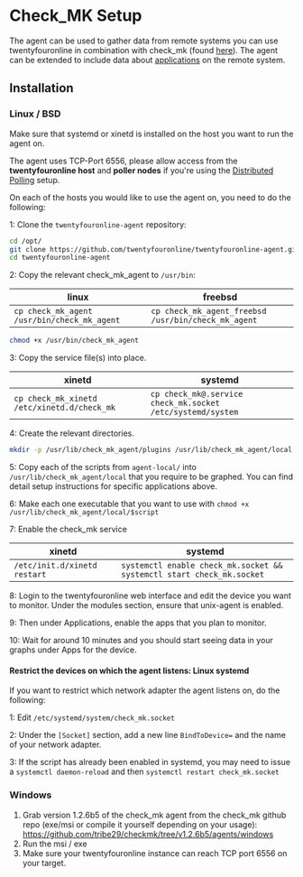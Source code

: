 # Check_MK Setup

The agent can be used to gather data from remote systems you can use
twentyfouronline in combination with check_mk (found
[here](https://github.com/twentyfouronline/twentyfouronline-agent)). The agent can be
extended to include data about [applications](Applications.md) on the
remote system.

## Installation

### Linux / BSD

Make sure that systemd or xinetd is installed on the host you want to
run the agent on.

The agent uses TCP-Port 6556, please allow access from the **twentyfouronline
host** and **poller nodes** if you're using the [Distributed Polling](Distributed-Poller.md)
setup.

On each of the hosts you would like to use the agent on, you need to do the following:

1: Clone the `twentyfouronline-agent` repository:

```bash
cd /opt/
git clone https://github.com/twentyfouronline/twentyfouronline-agent.git
cd twentyfouronline-agent
```

2: Copy the relevant check_mk_agent to `/usr/bin`:

| linux | freebsd |
| --- | --- |
| `cp check_mk_agent /usr/bin/check_mk_agent` | `cp check_mk_agent_freebsd /usr/bin/check_mk_agent` |

```bash
chmod +x /usr/bin/check_mk_agent
```

3: Copy the service file(s) into place.

| xinetd | systemd |
| --- | --- |
| `cp check_mk_xinetd /etc/xinetd.d/check_mk` | `cp check_mk@.service check_mk.socket /etc/systemd/system` |

4: Create the relevant directories.

```bash
mkdir -p /usr/lib/check_mk_agent/plugins /usr/lib/check_mk_agent/local
```

5: Copy each of the scripts from `agent-local/` into
`/usr/lib/check_mk_agent/local` that you require to be graphed.  You
can find detail setup instructions for specific applications above.

6: Make each one executable that you want to use with `chmod +x
/usr/lib/check_mk_agent/local/$script`

7: Enable the check_mk service

| xinetd | systemd |
| --- | --- |
| `/etc/init.d/xinetd restart` | `systemctl enable check_mk.socket && systemctl start check_mk.socket` |

8: Login to the twentyfouronline web interface and edit the device you want to
monitor. Under the modules section, ensure that unix-agent is enabled.

9: Then under Applications, enable the apps that you plan to monitor.

10: Wait for around 10 minutes and you should start seeing data in
your graphs under Apps for the device.

#### Restrict the devices on which the agent listens: Linux systemd
If you want to restrict which network adapter the agent listens on, do the following:

1: Edit `/etc/systemd/system/check_mk.socket`

2: Under the `[Socket]` section, add a new line `BindToDevice=` and the name of your network adapter.

3: If the script has already been enabled in systemd, you may need to issue a `systemctl daemon-reload` and then `systemctl restart check_mk.socket`


### Windows
1. Grab version 1.2.6b5 of the check_mk agent from the check_mk github repo (exe/msi or compile it yourself depending on your usage): <https://github.com/tribe29/checkmk/tree/v1.2.6b5/agents/windows>
2. Run the msi / exe
3. Make sure your twentyfouronline instance can reach TCP port 6556 on your target.




